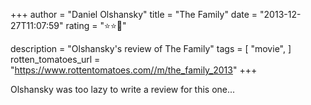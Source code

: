 +++
author = "Daniel Olshansky"
title = "The Family"
date = "2013-12-27T11:07:59"
rating = "⭐⭐🌟"

description = "Olshansky's review of The Family"
tags = [
    "movie",
]
rotten_tomatoes_url = "https://www.rottentomatoes.com//m/the_family_2013"
+++

Olshansky was too lazy to write a review for this one...
